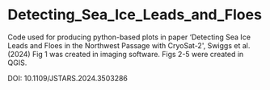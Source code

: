 # Detecting_Sea_Ice_Leads_and_Floes
Code used for producing python-based plots in paper ‘Detecting Sea Ice Leads and Floes in the Northwest Passage with CryoSat-2', Swiggs et al. (2024) 
Fig 1 was created in imaging software. Figs 2-5 were created in QGIS. 

DOI: 10.1109/JSTARS.2024.3503286


